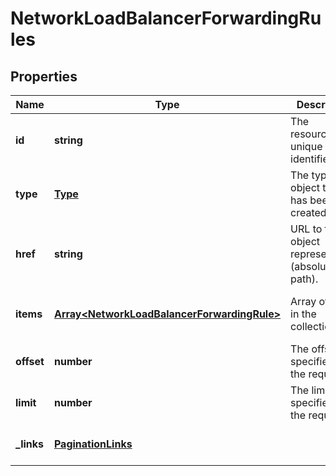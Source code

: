 # NetworkLoadBalancerForwardingRules

## Properties
| Name | Type | Description | Notes |
| ------------ | ------------- | ------------- | ------------- |
| **id** | **string** | The resource\'s unique identifier. | [optional] [readonly] [default to undefined] |
| **type** | [**Type**](Type.md) | The type of object that has been created. | [optional] [default to undefined] |
| **href** | **string** | URL to the object representation (absolute path). | [optional] [readonly] [default to undefined] |
| **items** | [**Array&lt;NetworkLoadBalancerForwardingRule&gt;**](NetworkLoadBalancerForwardingRule.md) | Array of items in the collection. | [optional] [readonly] [default to undefined] |
| **offset** | **number** | The offset (if specified in the request). | [optional] [default to undefined] |
| **limit** | **number** | The limit (if specified in the request). | [optional] [default to undefined] |
| **_links** | [**PaginationLinks**](PaginationLinks.md) |  | [optional] [default to undefined] |


